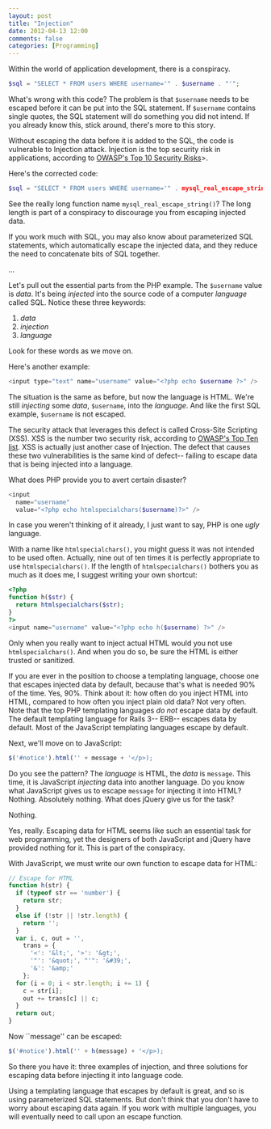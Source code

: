 ```yaml
---
layout: post
title: "Injection"
date: 2012-04-13 12:00
comments: false
categories: [Programming]
---
```

Within the world of application development, there is a conspiracy.

```php
$sql = "SELECT * FROM users WHERE username='" . $username . "'";
```

<!-- more -->

What's wrong with this code? The problem is that `$username` needs to be escaped before it can be put into the SQL statement. If `$username` contains single quotes, the SQL statement will do something you did not intend. If you already know this, stick around, there's more to this story.

Without escaping the data before it is added to the SQL, the code is vulnerable to Injection attack. Injection is the top security risk in applications, according to [OWASP's Top 10 Security Risks](https://www.owasp.org/index.php/Top_10_2010-Main")>.

Here's the corrected code:

```php
$sql = "SELECT * FROM users WHERE username='" . mysql_real_escape_string($username) . "'";
```

See the really long function name `mysql_real_escape_string()`? The long length is part of a conspiracy to discourage you from escaping injected data.

If you work much with SQL, you may also know about parameterized SQL statements, which automatically escape the injected data, and they reduce the need to concatenate bits of SQL together.

...

Let's pull out the essential parts from the PHP example. The `$username` value is *data*. It's being *injected* into the source code of a computer *language* called SQL. Notice these three keywords:

1.  *data*
2.  *injection*
3.  *language*

Look for these words as we move on.

Here's another example:

```php
<input type="text" name="username" value="<?php echo $username ?>" />
```

The situation is the same as before, but now the language is HTML. We're still *injecting* some *data*, `$username`, into the *language*. And like the first SQL example, `$username` is not escaped.

The security attack that leverages this defect is called Cross-Site Scripting (XSS). XSS is the number two security risk, according to [OWASP's Top Ten list](https://www.owasp.org/index.php/Top_10_2010-Main). XSS is actually just another case of Injection. The defect that causes these two vulnerabilities is the same kind of defect-- failing to escape data that is being injected into a language.

What does PHP provide you to avert certain disaster?

```php
<input
  name="username"
  value="<?php echo htmlspecialchars($username)?>" />
```

In case you weren't thinking of it already, I just want to say, PHP is one *ugly* language.

With a name like `htmlspecialchars()`, you might guess it was not intended to be used often. Actually, nine out of ten times it is perfectly appropriate to use `htmlspecialchars()`. If the length of `htmlspecialchars()` bothers you as much as it does me, I suggest writing your own shortcut:

```php
<?php
function h($str) {
  return htmlspecialchars($str);
}
?>
<input name="username" value="<?php echo h($username) ?>" />
```

Only when you really want to inject actual HTML would you not use `htmlspecialchars()`. And when you do so, be sure the HTML is either trusted or sanitized.

If you are ever in the position to choose a templating language, choose one that escapes injected data by default, because that's what is needed 90% of the time. Yes, 90%. Think about it: how often do you inject HTML into HTML, compared to how often you inject plain old data? Not very often. Note that the top PHP templating languages *do not* escape data by default. The default templating language for Rails 3-- ERB-- escapes data by default. Most of the JavaScript templating languages escape by default.

Next, we'll move on to JavaScript:

```javascript
$('#notice').html('' + message + '</p>);
```

Do you see the pattern? The *language* is HTML, the *data* is `message`. This time, it is JavaScript *injecting* data into another language. Do you know what JavaScript gives us to escape `message` for injecting it into HTML? Nothing. Absolutely nothing. What does jQuery give us for the task?

Nothing.

Yes, really. Escaping data for HTML seems like such an essential task for web programming, yet the designers of both JavaScript and jQuery have provided nothing for it. This is part of the conspiracy.

With JavaScript, we must write our own function to escape data for HTML:

```javascript
// Escape for HTML
function h(str) {
  if (typeof str == 'number') {
    return str;
  }
  else if (!str || !str.length) {
    return '';
  }
  var i, c, out = '',
    trans = {
      '<': '&lt;', '>': '&gt;',
      '"': '&quot;', "'": '&#39;',
      '&': '&amp;'
    };
  for (i = 0; i < str.length; i += 1) {
    c = str[i];
    out += trans[c] || c;
  }
  return out;
}
```

Now ``message'' can be escaped:

```javascript
$('#notice').html('' + h(message) + '</p>);
```

So there you have it: three examples of injection, and three solutions for escaping data before injecting it into language code.

Using a templating language that escapes by default is great, and so is using parameterized SQL statements. But don't think that you don't have to worry about escaping data again. If you work with multiple languages, you will eventually need to call upon an escape function.
